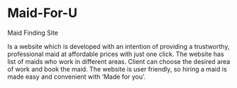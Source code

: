 # Maid-For-U
Maid Finding Site

Is a website which is developed with an intention of providing a trustworthy, professional maid at affordable prices with just one click.
The website has list of maids who work in different areas. Client can choose the desired area of work and book the maid.
The website is user friendly, so hiring a maid is made easy and convenient with ‘Made for you’. 
